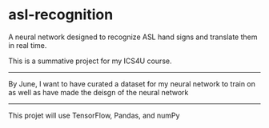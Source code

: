 # asl-recognition
A neural network designed to recognize ASL hand signs and translate them in real time.

This is a summative project for my ICS4U course.

---

By June, I want to have curated a dataset for my neural network to train on as well as have made the deisgn of the neural network

---

This projet will use TensorFlow, Pandas, and numPy
